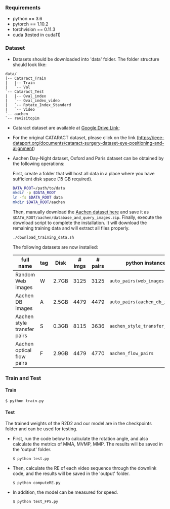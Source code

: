 ### Requirements
- python == 3.6
- pytorch == 1.10.2
- torchvision == 0.11.3
- cuda (tested in cuda11)


### Dataset
- Datasets should be downloaded into 'data' folder.  The folder structure should look like:
```
data/ 
|-- Cataract_Train
|   |-- Train
|   `-- Val
`-- Cataract_Test
|   |-- Oval_index
|   `-- Oval_index_video
|   `-- Rotate_Index_Standard
|   `-- Video
`-- aachen
`-- revisitop1m
```

- Cataract dataset are available at [Google Drive Link](https://drive.google.com/file/d/1zYisVa3rDt2AhpcP8KE5coih-CZ7L2qu/view?usp=share_link);
- For the original CATARACT dataset, please click on the link (https://ieee-dataport.org/documents/cataract-surgery-dataset-eye-positioning-and-alignment)
- Aachen Day-Night dataset, Oxford and Paris dataset can be obtained by the following operations:
  
  First, create a folder that will host all data in a place where you have sufficient disk space (15 GB required).
  ```bash
  DATA_ROOT=/path/to/data
  mkdir -p $DATA_ROOT
  ln -fs $DATA_ROOT data 
  mkdir $DATA_ROOT/aachen
  ```
  Then, manually download the [Aachen dataset here](https://drive.google.com/drive/folders/1fvb5gwqHCV4cr4QPVIEMTWkIhCpwei7n) and save it as `$DATA_ROOT/aachen/database_and_query_images.zip`.
  Finally, execute the download script to complete the installation. It will download the remaining training data and will extract all files properly.
  ```bash 
  ./download_training_data.sh
  ```
  The following datasets are now installed:

  | full name                       |tag|Disk |# imgs|# pairs| python instance                |
  |---------------------------------|---|-----|------|-------|--------------------------------|
  | Random Web images               | W |2.7GB| 3125 |  3125 | `auto_pairs(web_images)`       |
  | Aachen DB images                | A |2.5GB| 4479 |  4479 | `auto_pairs(aachen_db_images)` |
  | Aachen style transfer pairs     | S |0.3GB| 8115 |  3636 | `aachen_style_transfer_pairs`  |
  | Aachen optical flow pairs       | F |2.9GB| 4479 |  4770 | `aachen_flow_pairs`            |


### Train and Test
#### Train 
  ``` $ python train.py ```
#### Test
The trained weights of the R2D2 and our model are in the checkpoints folder and can be used for testing. 

- First, run the code below to calculate the rotation angle, and also calculate the metrics of MMA, MVMP, MMP. The results will be saved in the 'output' folder.

  ``` $ python test.py ```
- Then, calculate the RE of each video sequence through the downlink code, and the results will be saved in the 'output' folder.

  ``` $ python computeRE.py ```
- In addition, the model can be measured for speed.

  ``` $ python test_FPS.py ```


